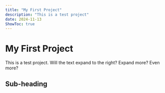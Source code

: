 ```yaml
---
title: "My First Project"
description: "This is a test project"
date: 2024-11-13
ShowToc: true
---
```


# My First Project

This is a test project. Will the text expand to the right? Expand more? Even more?

## Sub-heading